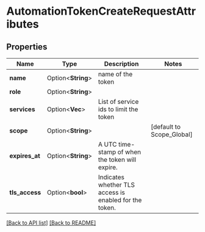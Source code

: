 # AutomationTokenCreateRequestAttributes

## Properties

Name | Type | Description | Notes
------------ | ------------- | ------------- | -------------
**name** | Option<**String**> | name of the token | 
**role** | Option<**String**> |  | 
**services** | Option<**Vec<String>**> | List of service ids to limit the token | 
**scope** | Option<**String**> |  | [default to Scope_Global]
**expires_at** | Option<**String**> | A UTC time-stamp of when the token will expire. | 
**tls_access** | Option<**bool**> | Indicates whether TLS access is enabled for the token. | 

[[Back to API list]](../README.md#documentation-for-api-endpoints) [[Back to README]](../README.md)


